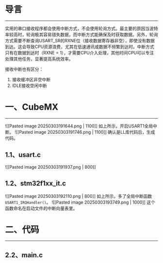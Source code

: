 # 导言
---
实用的串口接收程序都会使用中断方式，不会使用轮询方式。最主要的原因当波特率较高时，轮询极其容易错失数据，而中断方式能确保及时获取数据。另外，轮询方式需要不断查询USART_SR的RXNE位（接收数据寄存器非空），即使没有数据到达。这会导致CPU资源浪费，尤其在低速通讯或数据不频繁到达时。中断方式只有在数据到达时（RXNE = 1），才需要CPU介入处理，其他时间CPU可以专注处理其他任务，显著提高系统效率。

接收中断也有区分：
1. 接收缓冲区非空中断
2. IDLE接收空闲中断
# 一、CubeMX
---
![[Pasted image 20250303191644.png | 1100]]
如上所示，开启USART1全局中断。
![[Pasted image 20250303191746.png | 1100]]
确认是LL库代码后，生成代码。

## 1.1、usart.c
![[Pasted image 20250303191937.png | 800]]
## 1.2、stm32f1xx_it.c
![[Pasted image 20250303192110.png | 800]]
如上所示，多了全局中断函数`USART1_IRQHandler()`。
![[Pasted image 20250303193749.png | 1000]]
这个函数命名在启动文件的中断向量表里。

# 二、代码
---
## 2.2、main.c




